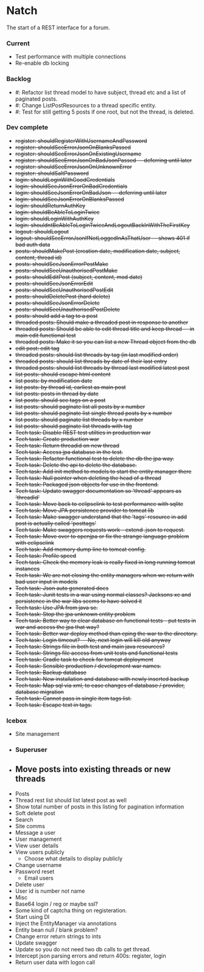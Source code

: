 # Natch 

The start of a REST interface for a forum.

### Current
* Test performance with multiple connections
* Re-enable db locking 

### Backlog

* #: Refactor list thread model to have subject, thread etc and a list of paginated posts.
* #: Change ListPostResources to a thread specific entity. 
* #: Test for still getting 5 posts if one root, but not the thread, is deleted.

### Dev complete

* ~~register: shouldRegisterWithUsernameAndPassword~~
* ~~register: shouldSeeErrorJsonOnBlanksPassed~~
* ~~register: shouldSeeErrorJsonOnExistingUsername~~
* ~~register: shouldSeeErrorJsonOnBadJsonPassed -- deferring until later~~
* ~~register: shouldSeeErrorJsonOnUnknownError~~
* ~~register: shouldSaltPassword~~
* ~~login: shouldLoginWithGoodCredentials~~
* ~~login: shouldSeeJsonErrorOnBadCredentials~~
* ~~login: shouldSeeJsonErrorOnBadJson -- deferring until later~~
* ~~login: shouldSeeJsonErrorOnBlanksPassed~~
* ~~login: shouldReturnAuthKey~~
* ~~login: shouldBeAbleToLoginTwice~~
* ~~login: shouldLoginWithAuthKey~~
* ~~login: shouldntBeAbleToLoginTwiceAndLogoutBackInWithTheFirstKey~~
* ~~logout: shouldLogout~~
* ~~logout: shouldSeeErrorJsonIfNotLoggedInAsThatUser -- shows 401 if bad auth data~~
* ~~posts: shouldMakePost (creation date, modification date, subject, content, thread id)~~
* ~~posts: shouldSeeJsonErrorPostMake~~
* ~~posts: shouldSeeUnauthorisedPostMake~~
* ~~posts: shouldEditPost (subject, content, mod date)~~
* ~~posts: shouldSeeJsonErrorEdit~~
* ~~posts: shouldSeeUnauthorisedPostEdit~~
* ~~posts: shouldDeletePost (hard delete)~~
* ~~posts: shouldSeeJsonErrorDelete~~
* ~~posts: shouldSeeUnauthorisedPostDelete~~
* ~~posts: should add a tag to a post~~
* ~~threaded posts: Should make a threaded post in response to another~~
* ~~threaded posts: Should be able to edit thread title and keep thread -- in main edit functional test~~
* ~~threaded posts: Make it so you can list a new Thread object from the db~~
* ~~edit post: edit tag~~
* ~~threaded posts: should list threads by tag (in last modified order)~~
* ~~threaded posts: should list threads by date of their last entry~~
* ~~threaded posts: should list threads by thread last modified latest post~~
* ~~list posts: should escape html content~~
* ~~list posts: by modification date~~
* ~~list posts: by thread id, earliest as main post~~
* ~~list posts: posts in thread by date~~
* ~~list posts: should see tags on a post~~
* ~~list posts: should paginate list all posts by x number~~
* ~~list posts: should paginate list single thread posts by x number~~
* ~~list posts: should paginate list threads by x number~~
* ~~list posts: should paginate list threads with tag~~
* ~~Tech task: Disable REST test utilties in production war~~
* ~~Tech task: Create production war~~
* ~~Tech task: Return threadid on new thread~~
* ~~Tech task: Access jpa database in the test.~~
* ~~Tech task: Refactor functional test to delete the db the jpa way.~~
* ~~Tech task: Delete the api to delete the database.~~
* ~~Tech task: Add init method to models to start the entity manager there~~
* ~~Tech task: Null pointer when deleting the head of a thread~~
* ~~Tech task: Packaged json objects for use in the frontend.~~
* ~~Tech task: Update swagger documentation so 'thread' appears as 'threadId'~~
* ~~Tech task: Move back to eclipselink to test performance with sqlite~~
* ~~Tech task: Move JPA persistence provider to tomcat lib~~
* ~~Tech task: Make swagger understand that the 'tags' resource in add post is actually called 'posttags'~~
* ~~Tech task: Make swaggers requests work - extend .json to request.~~
* ~~Tech task: Move over to openjpa or fix the strange language problem with eclipselink~~
* ~~Tech task: Add memory dump line to tomcat config.~~
* ~~Tech task: Profile speed~~
* ~~Tech task: Check the memory leak is really fixed in long running tomcat instances~~
* ~~Tech task: We are not closing the entity managers when we return with bad user input in models~~
* ~~Tech task: Json auto generated docs~~
* ~~Tech task: Junit tests in a war using normal classes? Jacksons xc and persistence in the war libs seems to have solved it~~
* ~~Tech task: Use JPA from java se.~~
* ~~Tech task: Stop the jpa unknown entity problem~~
* ~~Tech task: Better way to clear database on functional tests - put tests in war and access the jpa that way?~~
* ~~Tech task: Better war deploy method than cping the war to the directory.~~
* ~~Tech task: Login timeout? -- No, next login will kill old anyway~~
* ~~Tech task: Strings file in both test and main java resources?~~
* ~~Tech task: Strings file access from unit tests and functional tests~~
* ~~Tech task: Gradle task to check for tomcat deployment~~
* ~~Tech task: Sensible production / development war names.~~
* ~~Tech task: Backup database~~
* ~~Tech task: New installation and database with newly inserted backup~~
* ~~Tech task: Map sql via xml, to ease changes of database / provider, database migration~~
* ~~Tech task: Cannot pass in single item tags list.~~
* ~~Tech task: Escape text in tags.~~

### Icebox 

* Site management
 * ### Superuser
 * ## Move posts into existing threads or new threads
* Posts
 * Thread rest list should list latest post as well
 * Show total number of posts in this listing for pagination information
 * Soft delete post
 * Search
* Site comms
 * Message a user
* User management 
 * View user details
 * View users publicly 
     * Choose what details to display publicly
 * Change username
 * Password reset
     * Email users
 * Delete user
 * User id is number not name
* Misc
 * Base64 login / reg or maybe ssl?
 * Some kind of captcha thing on registeration.
 * Start using DI
 * Inject the EntityManager via annotations
 * Entity bean null / blank problem?
 * Change error return strings to ints
 * Update swagger
 * Update so you do not need two db calls to get thread.
 * Intercept json parsing errors and return 400s: register, login
 * Return user data with logon call
